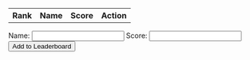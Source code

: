 <html>
<head>
  <title>Leaderboard</title>
</head>
<body>
  <table id="leaderboard">
    <tr>
      <th>Rank</th>
      <th>Name</th>
      <th>Score</th>
      <th>Action</th>
    </tr>
  </table>

  <form id="addForm">
    <label for="nameInput">Name:</label>
    <input type="text" id="nameInput" required>
    <label for="scoreInput">Score:</label>
    <input type="number" id="scoreInput" required>
    <button type="submit">Add to Leaderboard</button>
  </form>

  <script>
 var leaderboardData = [
  { rank: 1, name: "Chinmay", score: 100 },
  { rank: 2, name: "Raunak", score: 90 },
  { rank: 3, name: "Paaras", score: 80 },
  { rank: 4, name: "Ederick", score: 70 },
  { rank: 5, name: "Tannay", score: 60 },
  { rank: 6, name: "Qais", score: 50 }
];

function generateLeaderboard() {
  // Get the reference to the leaderboard table
  var leaderboardTable = document.getElementById("leaderboard");

  // Clear the existing table (except the header row)
  while (leaderboardTable.rows.length > 1) {
    leaderboardTable.deleteRow(1);
  }

  // Iterate over the leaderboardData array
  leaderboardData.forEach(function(entry) {
    // Create a new row for each entry
    var row = leaderboardTable.insertRow();

    // Insert cells for rank, name, score, and action
    var rankCell = row.insertCell(0);
    var nameCell = row.insertCell(1);
    var scoreCell = row.insertCell(2);
    var actionCell = row.insertCell(3);

    // Set the content of the cells using entry properties
    rankCell.textContent = entry.rank;
    nameCell.textContent = entry.name;
    scoreCell.textContent = entry.score;

    // Add delete button to each row
    var deleteButton = document.createElement("button");
    deleteButton.textContent = "Amongus";
    deleteButton.addEventListener("click", function() {
      // Call deleteEntry function with the rank of the entry to be deleted
      deleteEntry(entry.rank);
    });
    actionCell.appendChild(deleteButton);
  });
}

function deleteEntry(rank) {
  // Find the index of the entry with the specified rank
  var index = leaderboardData.findIndex(function(entry) {
    return entry.rank === rank;
  });

  // If the entry is found
  if (index !== -1) {
    // Remove the entry from the leaderboardData array
    leaderboardData.splice(index, 1);

    // Update the ranks of the remaining entries
    leaderboardData.forEach(function(entry, index) {
      entry.rank = index + 1;
    });

    // Regenerate the leaderboard table
    generateLeaderboard();
  }
}

function addToLeaderboard() {
  // Get the input values from the form
  var nameInput = document.getElementById("nameInput").value;
  var scoreInput = document.getElementById("scoreInput").value;

  // Create a new entry object with the input values
  var newEntry = {
    rank: 0, // The rank will be updated later
    name: nameInput,
    score: parseInt(scoreInput) // Convert scoreInput to an integer
  };

  // Add the new entry to the leaderboardData array
  leaderboardData.push(newEntry);

  // Sort the leaderboardData array based on the scores in descending order
  leaderboardData.sort(function(a, b) {
    return b.score - a.score;
  });

  // Update the ranks of all entries
  leaderboardData.forEach(function(entry, index) {
    entry.rank = index + 1;
  });

  // Regenerate the leaderboard table
  generateLeaderboard();

  // Clear the form inputs
  document.getElementById("nameInput").value = "";
  document.getElementById("scoreInput").value = "";
}

// Get the reference to the addForm element
var addForm = document.getElementById("addForm");

// Add a submit event listener to the addForm element
addForm.addEventListener("submit", function(event) {
  event.preventDefault();
  addToLeaderboard();
});

// Generate the leaderboard initially
generateLeaderboard();

  </script>
</body>
</html>

